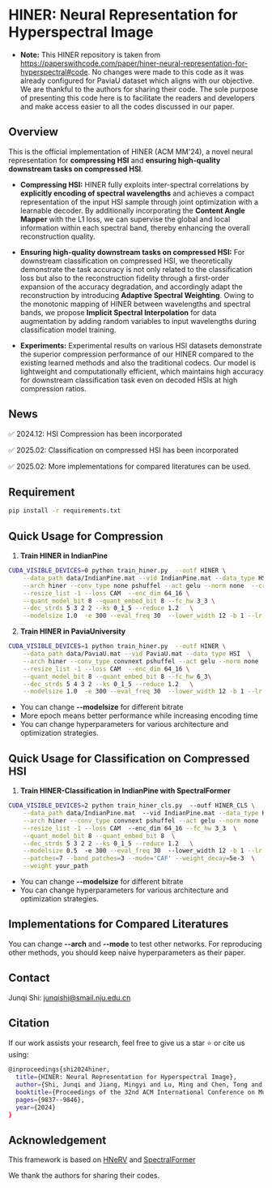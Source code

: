 # HINER: Neural Representation for Hyperspectral Image

* **Note:** This HINER repository is taken from https://paperswithcode.com/paper/hiner-neural-representation-for-hyperspectral#code. No changes were made to this code as it was already configured for PaviaU dataset which aligns with our objective. We are thankful to the authors for sharing their code. The sole purpose of presenting this code here is to facilitate the readers and developers and make access easier to all the codes discussed in our paper.
  
## Overview
This is the official implementation of HINER (ACM MM'24), a novel neural representation for **compressing HSI** and **ensuring high-quality downstream tasks on compressed HSI**.

* **Compressing HSI:** HINER fully exploits inter-spectral correlations by **explicitly encoding of spectral wavelengths** and achieves a compact representation of the input HSI sample through joint optimization with a learnable decoder. By additionally incorporating the **Content Angle Mapper** with the L1 loss, we can supervise the global and local information within each spectral band, thereby enhancing the overall reconstruction quality.

* **Ensuring high-quality downstream tasks on compressed HSI:** For downstream classification on compressed HSI, we theoretically demonstrate the task accuracy is not only related to the classification loss but also to the reconstruction fidelity through a first-order expansion of the accuracy degradation, and accordingly adapt the reconstruction by introducing **Adaptive Spectral Weighting**. Owing to the monotonic mapping of HINER between wavelengths and spectral bands, we propose **Implicit Spectral Interpolation** for data augmentation by adding random variables to input wavelengths during classification model training.

* **Experiments:** Experimental results on various HSI datasets demonstrate the superior compression performance of our HINER compared to the existing learned methods and also the traditional codecs. Our model is lightweight and computationally efficient, which maintains high accuracy for downstream classification task even on decoded HSIs at high compression ratios.


## News
✅ 2024.12: HSI Compression has been incorporated

✅ 2025.02: Classification on compressed HSI has been incorporated

✅ 2025.02: More implementations for compared literatures can be used.



## Requirement
```bash
pip install -r requirements.txt
```

## Quick Usage for Compression
1. **Train HINER in IndianPine**
```bash
CUDA_VISIBLE_DEVICES=0 python train_hiner.py  --outf HINER \
    --data_path data/IndianPine.mat --vid IndianPine.mat --data_type HSI \
    --arch hiner --conv_type none pshuffel --act gelu --norm none  --crop_list 180_180  --ori_shape 146_146_200 \
    --resize_list -1 --loss CAM  --enc_dim 64_16 \
    --quant_model_bit 8 --quant_embed_bit 8 --fc_hw 3_3 \
    --dec_strds 5 3 2 2 --ks 0_1_5 --reduce 1.2   \
    --modelsize 1.0  -e 300 --eval_freq 30  --lower_width 12 -b 1 --lr 0.001
```

2. **Train HINER in PaviaUniversity**
```bash
CUDA_VISIBLE_DEVICES=1 python train_hiner.py  --outf HINER \
    --data_path data/PaviaU.mat --vid PaviaU.mat --data_type HSI  \
    --arch hiner --conv_type convnext pshuffel --act gelu --norm none  --crop_list 720_360  --ori_shape 610_340_103 \
    --resize_list -1 --loss CAM  --enc_dim 64_16 \
    --quant_model_bit 8 --quant_embed_bit 8 --fc_hw 6_3\
    --dec_strds 5 4 3 2 --ks 0_1_5 --reduce 1.2   \
    --modelsize 1.0  -e 300 --eval_freq 30  --lower_width 12 -b 1 --lr 0.001
```

* You can change **--modelsize** for different bitrate
* More epoch means better performance while increasing encoding time
* You can change hyperparameters for various architecture and optimization strategies.


## Quick Usage for Classification on Compressed HSI
1. **Train HINER-Classification in IndianPine with SpectralFormer**
```bash
CUDA_VISIBLE_DEVICES=2 python train_hiner_cls.py  --outf HINER_CLS \
    --data_path data/IndianPine.mat  --vid IndianPine.mat --data_type HSI  \
    --arch hiner --conv_type convnext pshuffel --act gelu --norm none  --crop_list 180_180  \
    --resize_list -1 --loss CAM  --enc_dim 64_16 --fc_hw 3_3  \
    --quant_model_bit 8 --quant_embed_bit 8  \
    --dec_strds 5 3 2 2 --ks 0_1_5 --reduce 1.2   \
    --modelsize 0.5  -e 300 --eval_freq 30  --lower_width 12 -b 1 --lr 0.001   \
    --patches=7 --band_patches=3 --mode='CAF' --weight_decay=5e-3  \
    --weight your_path
```

* You can change **--modelsize** for different bitrate
* You can change hyperparameters for various architecture and optimization strategies.


## Implementations for Compared Literatures
You can change **--arch** and **--mode** to test other networks. For reproducing other methods, you should keep naive hyperparameters as their paper.

## Contact
Junqi Shi: junqishi@smail.nju.edu.cn

## Citation
If our work assists your research, feel free to give us a star ⭐ or cite us using:
```bash
@inproceedings{shi2024hiner,
  title={HINER: Neural Representation for Hyperspectral Image},
  author={Shi, Junqi and Jiang, Mingyi and Lu, Ming and Chen, Tong and Cao, Xun and Ma, Zhan},
  booktitle={Proceedings of the 32nd ACM International Conference on Multimedia},
  pages={9837--9846},
  year={2024}
}
```

## Acknowledgement
This framework is based on [HNeRV](https://github.com/haochen-rye/HNeRV) and [SpectralFormer](https://github.com/danfenghong/IEEE_TGRS_SpectralFormer)

We thank the authors for sharing their codes.
